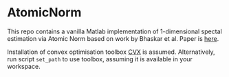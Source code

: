 # AtomicNorm

This repo contains a vanilla Matlab implementation of 1-dimensional spectal estimation via Atomic Norm based on work by Bhaskar et al. Paper is [here](https://arxiv.org/pdf/1204.0562).

Installation of convex optimisation toolbox [CVX](http://cvxr.com/cvx/) is assumed. Alternatively, run script `set_path` to use toolbox, assuming it is available in your workspace.